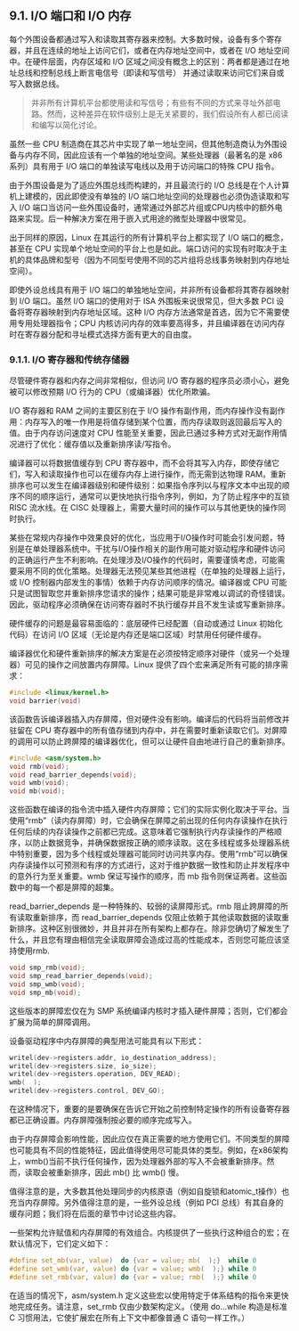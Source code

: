 ## 9.1. I/O 端口和 I/O 内存

每个外围设备都通过写入和读取其寄存器来控制。大多数时候，设备有多个寄存器，并且在连续的地址上访问它们，或者在内存地址空间中，或者在 I/O 地址空间中。在硬件层面，内存区域和 I/O 区域之间没有概念上的区别：两者都是通过在地址总线和控制总线上断言电信号（即读和写信号） 并通过读取来访问它们来自或写入数据总线。
> 并非所有计算机平台都使用读和写信号；有些有不同的方式来寻址外部电路。然而，这种差异在软件级别上是无关紧要的，我们假设所有人都已阅读和编写以简化讨论。

虽然一些 CPU 制造商在其芯片中实现了单一地址空间，但其他制造商认为外围设备与内存不同，因此应该有一个单独的地址空间。某些处理器（最著名的是 x86 系列）具有用于 I/O 端口的单独读写电线以及用于访问端口的特殊 CPU 指令。

由于外围设备是为了适应外围总线而构建的，并且最流行的 I/O 总线是在个人计算机上建模的，因此即使没有单独的 I/O 端口地址空间的处理器也必须伪造读取和写入 I/O 端口当访问一些外围设备时，通常通过外部芯片组或CPU内核中的额外电路来实现。后一种解决方案在用于嵌入式用途的微型处理器中很常见。

出于同样的原因，Linux 在其运行的所有计算机平台上都实现了 I/O 端口的概念，甚至在 CPU 实现单个地址空间的平台上也是如此。端口访问的实现有时取决于主机的具体品牌和型号（因为不同型号使用不同的芯片组将总线事务映射到内存地址空间）。

即使外设总线具有用于 I/O 端口的单独地址空间，并非所有设备都将其寄存器映射到 I/O 端口。虽然 I/O 端口的使用对于 ISA 外围板来说很常见，但大多数 PCI 设备将寄存器映射到内存地址区域。这种 I/O 内存方法通常是首选，因为它不需要使用专用处理器指令；CPU 内核访问内存的效率要高得多，并且编译器在访问内存时在寄存器分配和寻址模式选择方面有更大的自由度。

### 9.1.1. I/O 寄存器和传统存储器
尽管硬件寄存器和内存之间非常相似，但访问 I/O 寄存器的程序员必须小心，避免被可以修改预期 I/O 行为的 CPU（或编译器）优化所欺骗。

I/O 寄存器和 RAM 之间的主要区别在于 I/O 操作有副作用，而内存操作没有副作用：内存写入的唯一作用是将值存储到某个位置，而内存读取则返回最后写入的值。由于内存访问速度对 CPU 性能至关重要，因此已通过多种方式对无副作用情况进行了优化：缓存值以及重新排序读/写指令。

编译器可以将数据值缓存到 CPU 寄存器中，而不会将其写入内存，即使存储它们，写入和读取操作也可以在缓存内存上进行操作，而无需到达物理 RAM。重新排序也可以发生在编译器级别和硬件级别：如果指令序列以与程序文本中出现的顺序不同的顺序运行，通常可以更快地执行指令序列，例如，为了防止程序中的互锁RISC 流水线。在 CISC 处理器上，需要大量时间的操作可以与其他更快的操作同时执行。

某些在常规内存操作中效果良好的优化，当应用于I/O操作时可能会引发问题，特别是在单处理器系统中。干扰与I/O操作相关的副作用可能对驱动程序和硬件访问的正确运行产生不利影响。在处理涉及I/O操作的代码时，需要谨慎考虑，可能需要采用不同的优化策略。处理器无法预见某些其他进程（在单独的处理器上运行，或 I/O 控制器内部发生的事情）依赖于内存访问顺序的情况。编译器或 CPU 可能只是试图智取您并重新排序您请求的操作；结果可能是非常难以调试的奇怪错误。因此，驱动程序必须确保在访问寄存器时不执行缓存并且不发生读或写重新排序。

硬件缓存的问题是最容易面临的：底层硬件已经配置（自动或通过 Linux 初始化代码）在访问 I/O 区域（无论是内存还是端口区域）时禁用任何硬件缓存。

编译器优化和硬件重新排序的解决方案是在必须按特定顺序对硬件（或另一个处理器）可见的操作之间放置内存屏障。Linux 提供了四个宏来满足所有可能的排序需求：
```c
#include <linux/kernel.h>
void barrier(void)
```
该函数告诉编译器插入内存屏障，但对硬件没有影响。编译后的代码将当前修改并驻留在 CPU 寄存器中的所有值存储到内存中，并在需要时重新读取它们。对屏障的调用可以防止跨屏障的编译器优化，但可以让硬件自由地进行自己的重新排序。

```c
#include <asm/system.h>
void rmb(void);
void read_barrier_depends(void);
void wmb(void);
void mb(void);
```
这些函数在编译的指令流中插入硬件内存屏障；它们的实际实例化取决于平台。当使用“rmb”（读内存屏障）时，它会确保在屏障之前出现的任何内存读操作在执行任何后续的内存读操作之前都已完成。这意味着它强制执行内存读操作的严格顺序，以防止数据竞争，并确保数据按正确的顺序读取。这在多线程或多处理器系统中特别重要，因为多个线程或处理器可能同时访问共享内存。使用“rmb”可以确保内存读操作以可预测和有序的方式进行，这对于维护数据一致性和防止并发程序中的意外行为至关重要。wmb 保证写操作的顺序，而 mb 指令则保证两者。这些函数中的每一个都是屏障的超集。

read_barrier_depends 是一种特殊的、较弱的读屏障形式。rmb 阻止跨屏障的所有读取重新排序，而 read_barrier_depends 仅阻止依赖于其他读取数据的读取重新排序。这种区别很微妙，并且并非在所有架构上都存在。除非您确切了解发生了什么，并且您有理由相信完全读取屏障会造成过高的性能成本，否则您可能应该坚持使用rmb.

```c
void smp_rmb(void);
void smp_read_barrier_depends(void);
void smp_wmb(void);
void smp_mb(void);
```
这些版本的屏障宏仅在为 SMP 系统编译内核时才插入硬件屏障；否则，它们都会扩展为简单的屏障调用。

设备驱动程序中内存屏障的典型用法可能具有以下形式：
```c
writel(dev->registers.addr, io_destination_address);
writel(dev->registers.size, io_size);
writel(dev->registers.operation, DEV_READ);
wmb(  );
writel(dev->registers.control, DEV_GO);
```
在这种情况下，重要的是要确保在告诉它开始之前控制特定操作的所有设备寄存器都已正确设置。内存屏障强制按必要的顺序完成写入。

由于内存屏障会影响性能，因此应仅在真正需要的地方使用它们。不同类型的屏障也可能具有不同的性能特征，因此值得使用尽可能具体的类型。例如，在x86架构上，wmb()当前不执行任何操作，因为处理器外部的写入不会被重新排序。然而，读取会被重新排序，因此 mb() 比 wmb() 慢。

值得注意的是，大多数其他处理同步的内核原语（例如自旋锁和atomic_t操作）也充当内存屏障。另外值得注意的是，一些外设总线（例如 PCI 总线）有其自身的缓存问题；我们将在后面的章节中讨论这些内容。

一些架构允许赋值和内存屏障的有效组合。内核提供了一些执行这种组合的宏；在默认情况下，它们定义如下：
```c
#define set_mb(var, value)  do {var = value; mb(  );}  while 0
#define set_wmb(var, value) do {var = value; wmb(  );} while 0
#define set_rmb(var, value) do {var = value; rmb(  );} while 0
```
在适当的情况下，asm/system.h 定义这些宏以使用特定于体系结构的指令来更快地完成任务。请注意，set_rmb 仅由少数架构定义。（使用 do...while 构造是标准 C 习惯用法，它使扩展宏在所有上下文中都像普通 C 语句一样工作。）

